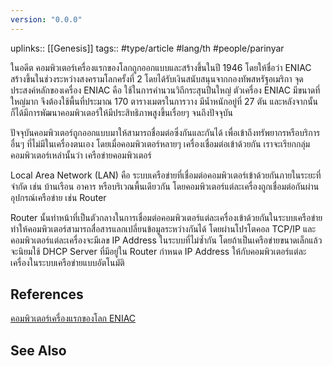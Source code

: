 ```yaml
---
version: "0.0.0"
---
```

uplinks:: [[Genesis]]
tags:: #type/article #lang/th #people/parinyar

ในอดีต คอมพิวเตอร์เครื่องแรกของโลกถูกออกแบบและสร้างขึ้นในปี 1946 โดยให้ชื่อว่า ENIAC สร้างขึ้นในช่วงระหว่างสงครามโลกครั้งที่ 2 โดยได้รับเงินสนับสนุนจากกองทัพสหรัฐอเมริกา จุดประสงค์หลักของเครื่อง ENIAC คือ ใช้ในการคำนวนวิถีกระสุนปืนใหญ่ ตัวเครื่อง ENIAC มีขนาดที่ใหญ่มาก จึงต้องใช้พื้นที่ประมาณ 170 ตารางเมตรในการวาง มีน้ำหนักอยู่ที่ 27 ตัน และหลังจากนั้นก็ได้มีการพัฒนาคอมพิวเตอร์ให้มีประสิทธิภาพสูงขึ้นเรื่อยๆ จนถึงปัจจุบัน

ปัจจุบันคอมพิวเตอร์ถูกออกแบบมาให้สามารถชื่อมต่อซึ่งกันและกันได้ เพื่อเข้าถึงทรัพยากรหรือบริการอื่นๆ ที่ไม่มีในเครื่องตนเอง โดยเมื่อคอมพิวเตอร์หลายๆ เครื่องเชื่อมต่อเข้าด้วยกัน เราจะเรียกกลุ่มคอมพิวเตอร์เหล่านั้นว่า เครือข่ายคอมพิวเตอร์

Local Area Network (LAN) คือ ระบบเครือข่ายที่เชื่อมต่อคอมพิวเตอร์เข้าด้วยกันภายในระยะที่จำกัด เช่น บ้านเรือน อาคาร หรือบริเวณพื้นเดียวกัน โดยคอมพิวเตอร์แต่ละเครื่องถูกเชื่อมต่อกันผ่านอุปกรณ์เครือข่าย เช่น Router

Router นั้นทำหน้าที่เป็นตัวกลางในการเชื่อมต่อคอมพิวเตอร์แต่ละเครื่องเข้าด้วยกันในระบบเครือข่าย ทำให้คอมพิวเตอร์สามารถสื่อสารแลกเปลี่ยนข้อมูลระหว่างกันได้ โดยผ่านโปรโตคอล TCP/IP และคอมพิวเตอร์แต่ละเครื่องจะมีเลข IP Address ในระบบที่ไม่ซ้ำกัน โดยถ้าเป็นเครือข่ายขนาดเล็กแล้ว จะนิยมใช้ DHCP Server ที่มีอยู่ใน Router กำหนด IP Address ให้กับคอมพิวเตอร์แต่ละเครื่องในระบบเครือข่ายแบบอัตโนมัติ

## References
 [คอมพิวเตอร์เครื่องแรกของโลก ENIAC](https://th.wikipedia.org/wiki/%E0%B8%AD%E0%B8%B5%E0%B8%99%E0%B8%B4%E0%B9%81%E0%B8%AD%E0%B8%81)
 
## See Also
